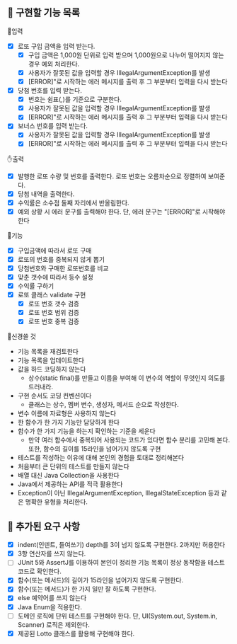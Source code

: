 ## 📝 구현할 기능 목록
👊입력
- [x] 로또 구입 금액을 입력 받는다.
  - [x] 구입 금액은 1,000원 단위로 입력 받으며 1,000원으로 나누어 떨어지지 않는 경우 예외 처리한다.
  - [x] 사용자가 잘못된 값을 입력할 경우 IllegalArgumentException를 발생
  - [x] [ERROR]"로 시작하는 에러 메시지를 출력 후 그 부분부터 입력을 다시 받는다
- [x] 당첨 번호를 입력 받는다. 
  - [x] 번호는 쉼표(,)를 기준으로 구분한다.
  - [x] 사용자가 잘못된 값을 입력할 경우 IllegalArgumentException를 발생
  - [x] [ERROR]"로 시작하는 에러 메시지를 출력 후 그 부분부터 입력을 다시 받는다
- [x] 보너스 번호를 입력 받는다.
  - [x] 사용자가 잘못된 값을 입력할 경우 IllegalArgumentException를 발생
  - [x] [ERROR]"로 시작하는 에러 메시지를 출력 후 그 부분부터 입력을 다시 받는다

✋출력
- [x] 발행한 로또 수량 및 번호를 출력한다. 로또 번호는 오름차순으로 정렬하여 보여준다.
- [x] 당첨 내역을 출력한다.
- [x] 수익률은 소수점 둘째 자리에서 반올림한다.
- [x] 예외 상황 시 에러 문구를 출력해야 한다. 단, 에러 문구는 "[ERROR]"로 시작해야 한다

🚗기능
- [x] 구입금액에 따라서 로또 구매
- [x] 로또의 번호를 중복되지 않게 뽑기
- [x] 당첨번호와 구매한 로또번호를 비교
- [x] 맞춘 갯수에 따라서 등수 설정
- [x] 수익률 구하기
- [x] 로또 클래스 validate 구현
  - [x] 로또 번호 갯수 검증
  - [x] 로또 번호 범위 검증
  - [x] 로또 번호 중복 검증
  
🎸신경쓸 것
- 기능 목록을 재검토한다
- 기능 목록을 업데이트한다
- 값을 하드 코딩하지 않는다
  - 상수(static final)를 만들고 이름을 부여해 이 변수의 역할이 무엇인지 의도를 드러내라.
- 구현 순서도 코딩 컨벤션이다
  - 클래스는 상수, 멤버 변수, 생성자, 메서드 순으로 작성한다.
- 변수 이름에 자료형은 사용하지 않는다
- 한 함수가 한 가지 기능만 담당하게 한다
- 함수가 한 가지 기능을 하는지 확인하는 기준을 세운다
    - 만약 여러 함수에서 중복되어 사용되는 코드가 있다면 함수 분리를 고민해 본다. 
      또한, 함수의 길이를 15라인을 넘어가지 않도록 구현
- 테스트를 작성하는 이유에 대해 본인의 경험을 토대로 정리해본다
- 처음부터 큰 단위의 테스트를 만들지 않는다
- 배열 대신 Java Collection을 사용한다
- Java에서 제공하는 API를 적극 활용한다
- Exception이 아닌 IllegalArgumentException, IllegalStateException 등과 같은 명확한 유형을 처리한다.

## 💯 추가된 요구 사항
- [x] indent(인덴트, 들여쓰기) depth를 3이 넘지 않도록 구현한다. 2까지만 허용한다
- [x] 3항 연산자를 쓰지 않는다.
- [ ] JUnit 5와 AssertJ를 이용하여 본인이 정리한 기능 목록이 정상 동작함을 테스트 코드로 확인한다.
- [x] 함수(또는 메서드)의 길이가 15라인을 넘어가지 않도록 구현한다.
- [x] 함수(또는 메서드)가 한 가지 일만 잘 하도록 구현한다.
- [x] else 예약어를 쓰지 않는다
- [x] Java Enum을 적용한다.
- [ ] 도메인 로직에 단위 테스트를 구현해야 한다. 단, UI(System.out, System.in, Scanner) 로직은 제외한다.
- [x] 제공된 Lotto 클래스를 활용해 구현해야 한다.